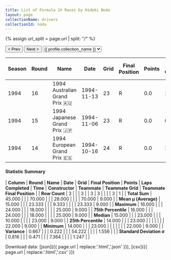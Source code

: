 ```yaml
---
title: List of Formula 1® Races by Hideki Noda
layout: page
collectionName: drivers
collectionId: noda
---
```


{% assign url_split = page.url | split: "/" %}
<div id="collection-navigation">
<button onclick="selector.options[selector.selectedIndex-1].value && (window.location = selector.options[selector.selectedIndex-1].value);">&lt; Prev</button>
<button onclick="selector.options[selector.selectedIndex+1].value && (window.location = selector.options[selector.selectedIndex+1].value);">Next &gt;</button>
<select id="selector" onchange="this.options[this.selectedIndex].value && (window.location = this.options[this.selectedIndex].value);">
  {% for collectionId in site.data[page.collectionName].refs %}
    {% if collectionId == page.collectionId %}
      {% assign selected = "selected" %}
    {% else %}
      {% assign selected = "" %}
    {% endif %}
    {% assign profile = site.data[page.collectionName][collectionId].profile %}
    <option value="/f1/{{ page.collectionName }}/{{ collectionId }}/{{ url_split[4] }}" {{ selected }}>{{ profile.collection_name }}</option>
  {% endfor %}
</select>
</div>

| Season | Round | Name | Date | Grid | Final Position | Points | Laps Completed | Time | Constructor | Teammate | Teammate Grid | Teammate Final Position |
|--|--|--|--|--|--|--|--|--|--|--|--|--|
| 1994 | 16 | 1994 Australian Grand Prix 🇦🇺 | 1994-11-13 | 23 | R | 0.0 | 18 |   | Larrousse 🇫🇷 | [Jean-Denis Délétraz 🇨🇭](/f1/drivers/deletraz) | 25 | R |
| 1994 | 15 | 1994 Japanese Grand Prix 🇯🇵 | 1994-11-06 | 23 | R | 0.0 | 0 |   | Larrousse 🇫🇷 | [Érik Comas 🇫🇷](/f1/drivers/comas) | 22 | 9 |
| 1994 | 14 | 1994 European Grand Prix 🇪🇸 | 1994-10-16 | 24 | R | 0.0 | 10 |   | Larrousse 🇫🇷 | [Érik Comas 🇫🇷](/f1/drivers/comas) | 23 | R |

#### Statistic Summary

| **Column** | **Round** | **Name** | **Date** | **Grid** | **Final Position** | **Points** | **Laps Completed** | **Time** | **Constructor** | **Teammate** | **Teammate Grid** | **Teammate Final Position** |
| **Row Count** | 3 |  |  | 3 |  | 3 | 3 |  |  |  | 3 | 1 |
| **Total Sum** | 45.000 |  |  | 70.000 |  |  | 28.000 |  |  |  | 70.000 | 9.000 |
| **Mean μ (Average)** | 15.000 |  |  | 23.333 |  |  | 9.333 |  |  |  | 23.333 | 9.000 |
| **Maximum** | 16.000 |  |  | 24.000 |  |  | 18.000 |  |  |  | 25.000 | 9.000 |
| **75th Percentile** | 16.000 |  |  | 24.000 |  |  | 18.000 |  |  |  | 25.000 | 9.000 |
| **Median** | 15.000 |  |  | 23.000 |  |  | 10.000 |  |  |  | 23.000 | 9.000 |
| **25th Percentile** | 14.000 |  |  | 23.000 |  |  |  |  |  |  | 22.000 | 9.000 |
| **Minimum** | 14.000 |  |  | 23.000 |  |  |  |  |  |  | 22.000 | 9.000 |
| **Variance** | 0.667 |  |  | 0.222 |  |  | 54.222 |  |  |  | 1.556 |  |
| **Standard Deviation σ** | 0.816 |  |  | 0.471 |  |  | 7.364 |  |  |  | 1.247 |  |

Download data: [json]({{ page.url | replace:'.html','.json' }}), [csv]({{ page.url | replace:'.html','.csv' }})
